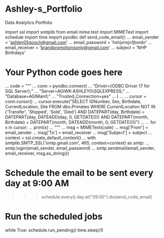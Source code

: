 # Ashley-s_Portfolio
Data Analytics Portfolio

import ssl
import smtplib
from email.mime.text import MIMEText
import schedule
import time
import pyodbc
def send_code_email():
...     email_sender = 'ashley05gooch@gmail.com'
...     email_password = 'hshjxnsjcfjbxnbr'
...     email_receiver = 'brandpromotionsonly@gmail.com'
...     subject = 'NHP Birthdays'
# Your Python code goes here
...     code = """
...     conn = pyodbc.connect(
... 	"Driver={ODBC Driver 17 for SQL Server};"
... 	"Server=AGIWK-ASHLEYG\\SQLEXPRESS;"
... 	"Database=AGIMain1;"
... 	"Trusted_Connection=yes"
... 	)
...
... cursor = conn.cursor()
... cursor.execute("SELECT IDNumber, Sex, Birthdate, CurrentLocation, Site FROM dbo.Primates WHERE CurrentLocation NOT IN ('Transfer', 'Shipped', 'Sold', 'Died') AND DATEPART(day, Birthdate) = DATEPART(day, DATEADD(day, 0, GETDATE())) AND DATEPART(month, Birthdate) = DATEPART(month, DATEADD(month, 0, GETDATE()))")
...
... for x in cursor:
...     print(x)
...	 """
...	msg = MIMEText(code)
...     msg['From'] = email_sender
...     msg['To'] = email_receiver
...     msg['Subject'] = subject
...     context = ssl.create_default_context()
...     with smtplib.SMTP_SSL('smtp.gmail.com', 465, context=context) as smtp:
...             smtp.login(email_sender, email_password)
...             smtp.sendmail(email_sender, email_receiver, msg.as_string())

# Schedule the email to be sent every day at 9:00 AM
>>> schedule.every().day.at("09:00").do(send_code_email)

# Run the scheduled jobs
while True:
    schedule.run_pending()
    time.sleep(1)
